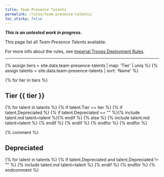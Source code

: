 ```yaml
---
title: Team Presence Talents
permalink: /rules/team-presence-talents/
toc_sticky: false
---
```


_**This is an untested work in progress.**_

This page list all _Team Presence Talents_ available.

For more info about the rules, see [Imperial Troops Deployment Rules](/rules/imperial-troops-deployment-rules/).

---

{% assign tiers = site.data.team-presence-talents | map: 'Tier' | uniq %}
{% assign talents = site.data.team-presence-talents | sort: 'Name' %}

{% for tier in tiers %}

## Tier {{ tier }}

{% for talent in talents %}
{% if talent.Tier == tier %}
{% if talent.Depreciated %}
{% if talent.Depreciated == "" %}{% include talent.md talent=talent %}{% endif %}
{% else %}
{% include talent.md talent=talent %}
{% endif %}
{% endif %}
{% endfor %}
{% endfor %}

{% comment %}

## Depreciated

{% for talent in talents %}
{% if talent.Depreciated and talent.Depreciated != "" %}
{% include talent.md talent=talent %}
{% endif %}
{% endfor %}
{% endcomment %}
